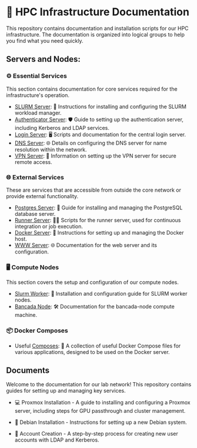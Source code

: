 # 🚀 HPC Infrastructure Documentation

This repository contains documentation and installation scripts for our HPC infrastructure. The documentation is organized into logical groups to help you find what you need quickly.

## Servers and Nodes:

### ⚙️ Essential Services
This section contains documentation for core services required for the infrastructure's operation.

* [SLURM Server](essencial/slurm-server/README.md): 📝 Instructions for installing and configuring the SLURM workload manager.
* [Authenticator Server](essencial/auth-server/README.md): 🛡️ Guide to setting up the authentication server, including Kerberos and LDAP services.
* [Login Server](essencial/login-server/README.md): 🖥️ Scripts and documentation for the central login server.
* [DNS Server](essencial/login-server/README.md): 🌐 Details on configuring the DNS server for name resolution within the network.
* [VPN Server](essencial/vpn-server/README.md): 🔐 Information on setting up the VPN server for secure remote access.

### 🌐 External Services
These are services that are accessible from outside the core network or provide external functionality.

* [Postgres Server](external/postgres-server/README.md): 🐘 Guide for installing and managing the PostgreSQL database server.
* [Runner Server](external/runner-server/README.md): 🏃‍♂️ Scripts for the runner server, used for continuous integration or job execution.
* [Docker Server](external/docker-server/README.md): 🐳 Instructions for setting up and managing the Docker host.
* [WWW Server](external/www-server/README.md): 🌐 Documentation for the web server and its configuration.

### 🖥️ Compute Nodes
This section covers the setup and configuration of our compute nodes.

* [Slurm Worker](nodes/slurm-node/README.md): 🔧 Installation and configuration guide for SLURM worker nodes.
* [Bancada Node](nodes/bancada-node/README.md): 🛠️ Documentation for the bancada-node compute machine.

### 📦 Docker Composes

* Useful [Composes](composes/README.md): 📄 A collection of useful Docker Compose files for various applications, designed to be used on the Docker server.



## Documents

Welcome to the documentation for our lab network! This repository contains guides for setting up and managing key services.

* 💻 Proxmox Installation - A guide to installing and configuring a Proxmox server, including steps for GPU passthrough and cluster management.

* 🐧 Debian Installation - Instructions for setting up a new Debian system.

* 🔑 Account Creation - A step-by-step process for creating new user accounts with LDAP and Kerberos.